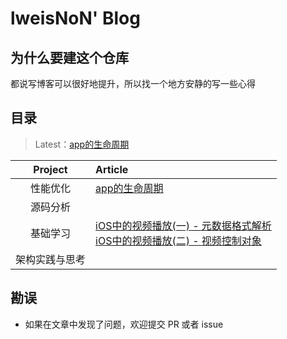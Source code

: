 # lweisNoN' Blog

## 为什么要建这个仓库

都说写博客可以很好地提升，所以找一个地方安静的写一些心得

## 目录

> Latest：[app的生命周期](https://github.com/lweisNoN/Blog/blob/master/%E6%80%A7%E8%83%BD%E4%BC%98%E5%8C%96/ios_app_%E7%9A%84%E7%94%9F%E5%91%BD%E5%91%A8%E6%9C%9F.md)

| Project | Article |
|:-------:|:------|
| 性能优化 |[app的生命周期](https://github.com/lweisNoN/Blog/blob/master/%E6%80%A7%E8%83%BD%E4%BC%98%E5%8C%96/ios_app_%E7%9A%84%E7%94%9F%E5%91%BD%E5%91%A8%E6%9C%9F.md) |
| 源码分析 | |
| 基础学习 | [iOS中的视频播放(一) - 元数据格式解析](https://github.com/lweisNoN/Blog/blob/master/%E5%9F%BA%E7%A1%80%E5%AD%A6%E4%B9%A0/iOS%E4%B8%AD%E7%9A%84%E8%A7%86%E9%A2%91%E6%92%AD%E6%94%BE\(%E4%B8%80\)%20-%20%E5%85%83%E6%95%B0%E6%8D%AE%E6%A0%BC%E5%BC%8F%E8%A7%A3%E6%9E%90.md) <br/> [iOS中的视频播放(二) - 视频控制对象](https://github.com/lweisNoN/Blog/blob/master/%E5%9F%BA%E7%A1%80%E5%AD%A6%E4%B9%A0/iOS%E4%B8%AD%E7%9A%84%E8%A7%86%E9%A2%91%E6%92%AD%E6%94%BE\(%E4%BA%8C\)%20-%20%E8%A7%86%E9%A2%91%E6%8E%A7%E5%88%B6%E5%AF%B9%E8%B1%A1.md)
| 架构实践与思考 | |
## 勘误

+ 如果在文章中发现了问题，欢迎提交 PR 或者 issue
